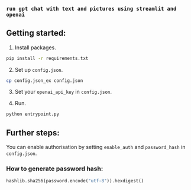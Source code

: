 ### `run gpt chat with text and pictures using streamlit and openai`
## Getting started:
1. Install packages.
```bash
pip install -r requirements.txt
```

2. Set up `config.json`.
```bash
cp config.json_ex config.json
```

3. Set your `openai_api_key` in `config.json`.

4. Run.
```python
python entrypoint.py
```

## Further steps:
You can enable authorisation by setting `enable_auth` and `password_hash` in `config.json`.

### How to generate password hash:
```python
hashlib.sha256(password.encode("utf-8")).hexdigest()
```
